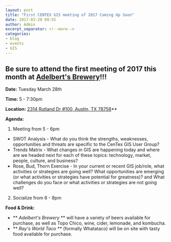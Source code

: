 ```yaml
---
layout: post
title: "First CENTEX GIS meeting of 2017 Coming Up Soon"
date: 2017-03-20 09:55
author: Admin
excerpt_separator: <!--more-->
categories:
- blog
- events
- GIS
---
```


## Be sure to attend the first meeting of 2017 this month at [Adelbert's Brewery](http://adelbertsbeer.com/)!!!

**Date:** Tuesday March 28th

**Time:** 5 - 7:30pm

**Location:** [2314 Rutland Dr #100, Austin, TX 78758](https://www.google.com/maps/place/Adelbert's+Brewery/@30.3825245,-97.720531,18z/data=!3m1!4b1!4m5!3m4!1s0x0:0x174d20f18188c72a!8m2!3d30.382525!4d-97.71988?hl=en)**
<!--more-->

**Agenda:**
1. Meeting from 5 - 6pm
* SWOT Analysis - What do you think the strengths, weaknesses, opportunities and threats are specific to the CenTex GIS User Group?
* Trends Matrix - What changes in GIS are happening today and where are we headed next for each of these topics: technology, market, people, culture, and business?
* Rose, Bud, Thorn Exercise - In your current or recent GIS job/role, what activities or strategies are going well? What opportunities are emerging (or what activities or strategies have potential for greatness)? and What challenges do you face or what activities or strategies are not going well?
2. Socialize from 6 - 8pm

**Food & Drink:**
+ ** *Adelbert's Brewery* ** will have a variety of beers available for purchase, as well as Topo Chico, wine, cider, lemonade, and kombucha.
+ ** *Ray's World Taco* ** (formally Whatataco) will be on site with tasty food available for purchase. 
